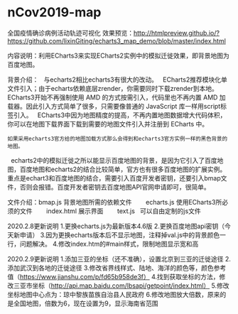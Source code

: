 # nCov2019-map
全国疫情确诊病例活动轨迹可视化
效果预览：http://htmlpreview.github.io/?https://github.com/lixinGiting/echarts3_map_demo/blob/master/index.html

内容说明：利用ECharts3来实现ECharts2实例中的模拟迁徙效果，即背景地图为百度地图。

背景介绍：
    与echarts2相比echarts3有很大的改动。
    ECharts2推荐模块化单文件引入；由于echarts依赖底层zrender，你需要同时下载zrender到本地。ECharts3开始不再强制使用 AMD 的方式按需引入，代码里也不再内置 AMD 加载器。因此引入方式简单了很多，只需要像普通的 JavaScript 库一样用script标签引入。 
    ECharts3中因为地图精度的提高，不再内置地图数据增大代码体积，你可以在地图下载界面下载到需要的地图文件引入并注册到 ECharts 中。
    
    如果采用echarts3官方给的地图加载方式那么会得到和echarts3官方实例一样的黑色背景的地图。
    echarts2中的模拟迁徙之所以能显示百度地图的背景，是因为它引入了百度地图，百度地图和echarts2的结合比较简单，官方也有很多百度地图的扩展实例。
    重点是echart3和百度地图的结合，需要引入百度开发者密钥，还要引入bmap文件，否则会报错。百度开发者密钥去百度地图API官网申请即可，很简单。

文件介绍：bmap.js 背景地图所需的依赖文件
        echarts.js  使用ECharts3所必须的文件
        index.html 展示界面
        text.js   可以自由定制的js文件

2020.2.8更新说明
1.更换echarts.js为最新版本4.6版
2.更换百度地图api密钥（今天新申请）
3.因为更换echarts版本后不显示地图，注释掉val.js中的背景颜色一行，问题解决。
4.修改index.htm的#main样式，限制地图显示宽和高

2020.2.9更新说明
1.添加三亚的坐标（还不准确），设置北京到三亚的迁徙途径
2.添加武汉到各地的迁徙途径
3.修改省界线样式、陆地、海洋的颜色等，颜色参考值（https://www.jianshu.com/p/fd65b958de3f）
4.找到获取坐标的方法，修改三亚市坐标（http://api.map.baidu.com/lbsapi/getpoint/index.html）
5.修改坐标地图中心点为：琼中黎族苗族自治县人民政府
6.修改地图放大倍数，原来的是全国地图，倍数为6，现在设置为9，显示海南省范围

